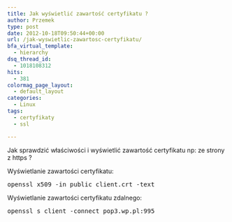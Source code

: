 ```yaml
---
title: Jak wyświetlić zawartość certyfikatu ?
author: Przemek
type: post
date: 2012-10-18T09:50:44+00:00
url: /jak-wyswietlic-zawartosc-certyfikatu/
bfa_virtual_template:
  - hierarchy
dsq_thread_id:
  - 1018108312
hits:
  - 381
colormag_page_layout:
  - default_layout
categories:
  - Linux
tags:
  - certyfikaty
  - ssl

---
```

Jak sprawdzić właściwości i wyświetlić zawartość certyfikatu np: ze strony z https ?

<!--more-->

Wyświetlanie zawartości certyfikatu:

<pre>openssl x509 -in public_client.crt -text</pre>

Wyświetlanie zawartości certyfikatu zdalnego:

<pre>openssl s_client -connect pop3.wp.pl:995</pre>

&nbsp;